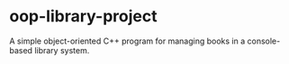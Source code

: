 # oop-library-project
A simple object-oriented C++ program for managing books in a console-based library system.
